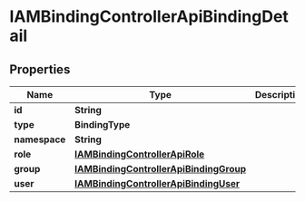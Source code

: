

# IAMBindingControllerApiBindingDetail


## Properties

| Name | Type | Description | Notes |
|------------ | ------------- | ------------- | -------------|
|**id** | **String** |  |  |
|**type** | **BindingType** |  |  |
|**namespace** | **String** |  |  [optional] |
|**role** | [**IAMBindingControllerApiRole**](IAMBindingControllerApiRole.md) |  |  |
|**group** | [**IAMBindingControllerApiBindingGroup**](IAMBindingControllerApiBindingGroup.md) |  |  [optional] |
|**user** | [**IAMBindingControllerApiBindingUser**](IAMBindingControllerApiBindingUser.md) |  |  [optional] |



